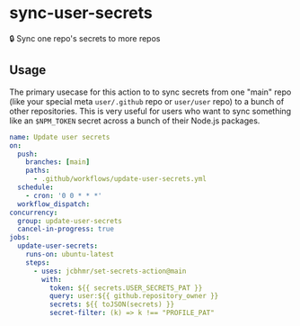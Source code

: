 # sync-user-secrets

🔒 Sync one repo's secrets to more repos

## Usage

The primary usecase for this action to to sync secrets from one "main" repo (like your special meta `user/.github` repo or `user/user` repo) to a bunch of other repositories. This is very useful for users who want to sync something like an `$NPM_TOKEN` secret across a bunch of their Node.js packages.

```yml
name: Update user secrets
on:
  push:
    branches: [main]
    paths:
      - .github/workflows/update-user-secrets.yml
  schedule:
    - cron: '0 0 * * *'
  workflow_dispatch:
concurrency:
  group: update-user-secrets
  cancel-in-progress: true
jobs:
  update-user-secrets:
    runs-on: ubuntu-latest
    steps:
      - uses: jcbhmr/set-secrets-action@main
        with:
          token: ${{ secrets.USER_SECRETS_PAT }}
          query: user:${{ github.repository_owner }}
          secrets: ${{ toJSON(secrets) }}
          secret-filter: (k) => k !== "PROFILE_PAT"
```
